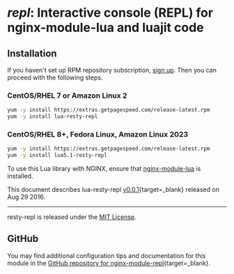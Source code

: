 # *repl*: Interactive console (REPL) for nginx-module-lua and luajit code


## Installation

If you haven't set up RPM repository subscription, [sign up](https://www.getpagespeed.com/repo-subscribe). Then you can proceed with the following steps.

### CentOS/RHEL 7 or Amazon Linux 2

```bash
yum -y install https://extras.getpagespeed.com/release-latest.rpm
yum -y install lua-resty-repl
```

### CentOS/RHEL 8+, Fedora Linux, Amazon Linux 2023

```bash
yum -y install https://extras.getpagespeed.com/release-latest.rpm
yum -y install lua5.1-resty-repl
```


To use this Lua library with NGINX, ensure that [nginx-module-lua](../modules/lua.md) is installed.

This document describes lua-resty-repl [v0.0.1](https://github.com/saks/lua-resty-repl/releases/tag/v0.0.1){target=_blank} 
released on Aug 29 2016.
    
<hr />

resty-repl is released under the [MIT License](http://www.opensource.org/licenses/MIT).

## GitHub

You may find additional configuration tips and documentation for this module in the [GitHub repository for 
nginx-module-repl](https://github.com/saks/lua-resty-repl){target=_blank}.